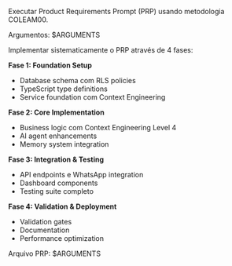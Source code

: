 Executar Product Requirements Prompt (PRP) usando metodologia COLEAM00.

Argumentos: $ARGUMENTS

Implementar sistematicamente o PRP através de 4 fases:

**Fase 1: Foundation Setup**
- Database schema com RLS policies
- TypeScript type definitions
- Service foundation com Context Engineering

**Fase 2: Core Implementation**
- Business logic com Context Engineering Level 4
- AI agent enhancements
- Memory system integration

**Fase 3: Integration & Testing**
- API endpoints e WhatsApp integration
- Dashboard components
- Testing suite completo

**Fase 4: Validation & Deployment**
- Validation gates
- Documentation
- Performance optimization

Arquivo PRP: $ARGUMENTS